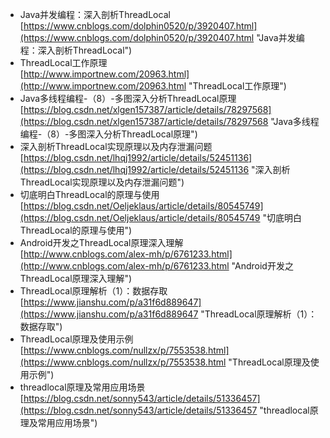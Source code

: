 - Java并发编程：深入剖析ThreadLocal<br>[https://www.cnblogs.com/dolphin0520/p/3920407.html](https://www.cnblogs.com/dolphin0520/p/3920407.html "Java并发编程：深入剖析ThreadLocal")
- ThreadLocal工作原理<br>[http://www.importnew.com/20963.html](http://www.importnew.com/20963.html "ThreadLocal工作原理")
- Java多线程编程-（8）-多图深入分析ThreadLocal原理<br>[https://blog.csdn.net/xlgen157387/article/details/78297568](https://blog.csdn.net/xlgen157387/article/details/78297568 "Java多线程编程-（8）-多图深入分析ThreadLocal原理")
- 深入剖析ThreadLocal实现原理以及内存泄漏问题<br>[https://blog.csdn.net/lhqj1992/article/details/52451136](https://blog.csdn.net/lhqj1992/article/details/52451136 "深入剖析ThreadLocal实现原理以及内存泄漏问题")
- 切底明白ThreadLocal的原理与使用<br>[https://blog.csdn.net/Oeljeklaus/article/details/80545749](https://blog.csdn.net/Oeljeklaus/article/details/80545749 "切底明白ThreadLocal的原理与使用")
- Android开发之ThreadLocal原理深入理解<br>[http://www.cnblogs.com/alex-mh/p/6761233.html](http://www.cnblogs.com/alex-mh/p/6761233.html "Android开发之ThreadLocal原理深入理解")
- ThreadLocal原理解析（1）：数据存取<br>[https://www.jianshu.com/p/a31f6d889647](https://www.jianshu.com/p/a31f6d889647 "ThreadLocal原理解析（1）：数据存取")
- ThreadLocal原理及使用示例<br>[https://www.cnblogs.com/nullzx/p/7553538.html](https://www.cnblogs.com/nullzx/p/7553538.html "ThreadLocal原理及使用示例")
- threadlocal原理及常用应用场景<br>[https://blog.csdn.net/sonny543/article/details/51336457](https://blog.csdn.net/sonny543/article/details/51336457 "threadlocal原理及常用应用场景")